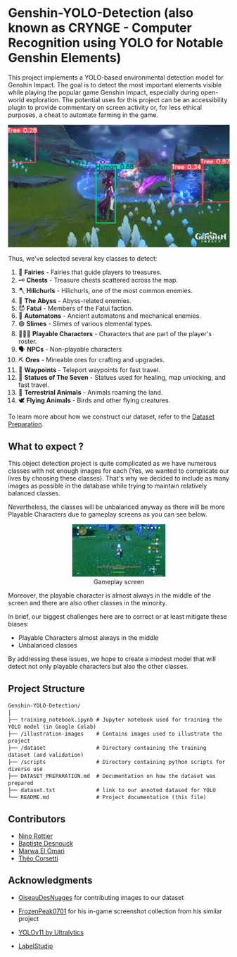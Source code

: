 # Genshin-YOLO-Detection (also known as CRYNGE - Computer Recognition using YOLO for Notable Genshin Elements)

This project implements a YOLO-based environmental detection model for Genshin Impact. The goal is to detect the most important elements visible while playing the popular game Genshin Impact, especially during open-world exploration. The potential uses for this project can be an accessibility plugin to provide commentary on screen activity or, for less ethical purposes, a cheat to automate farming in the game.

![Example Detection](illustration-images/exemple_detection.png)

Thus, we've selected several key classes to detect:
1. 🧚 **Fairies** - Fairies that guide players to treasures.
2. 🗝️ **Chests** - Treasure chests scattered across the map.
3. 🪓 **Hilichurls** - Hilichurls, one of the most common enemies.
4. 🌌 **The Abyss** - Abyss-related enemies.
5. 😈 **Fatui** - Members of the Fatui faction.
6. 🤖 **Automatons** - Ancient automatons and mechanical enemies.
7. 🟢 **Slimes** - Slimes of various elemental types.
8. 🧑‍🤝‍🧑 **Playable Characters** - Characters that are part of the player's roster.
9. 🗣️ **NPCs** - Non-playable characters
10. ⛏️ **Ores** - Mineable ores for crafting and upgrades.
11. 📍 **Waypoints** - Teleport waypoints for fast travel.
12. 🗿 **Statues of The Seven** - Statues used for healing, map unlocking, and fast travel.
13. 🐾 **Terrestrial Animals** - Animals roaming the land.
14. 🕊️ **Flying Animals** - Birds and other flying creatures.

To learn more about how we construct our dataset, refer to the [Dataset Preparation](DATASET_PREPARATION.md).

## What to expect ?

This object detection project is quite complicated as we have numerous classes with not enough images for each (Yes, we wanted to complicate our lives by choosing these classes). That's why we decided to include as many images as possible in the database while trying to maintain relatively balanced classes.

Nevertheless, the classes will be unbalanced anyway as there will be more Playable Characters due to gameplay screens as you can see below.

<figure style="text-align: center;">
        <img src="illustration-images/screen_online.png" alt="Image from the internet" width="50%">
            <figcaption>Gameplay screen</figcaption>
</figure>

Moreover, the playable character is almost always in the middle of the screen and there are also other classes in the minority.

In brief, our biggest challenges here are to correct or at least mitigate these biases:
* Playable Characters almost always in the middle
* Unbalanced classes

By addressing these issues, we hope to create a modest model that will detect not only playable characters but also the other classes.

## Project Structure

```
Genshin-YOLO-Detection/
│
├── training_notebook.ipynb # Jupyter notebook used for training the YOLO model (in Google Colab)
├── /illustration-images    # Contains images used to illustrate the project
├── /dataset                # Directory containing the training dataset (and validation)
├── /scripts                # Directory containing python scripts for diverse use
├── DATASET_PREPARATION.md  # Documentation on how the dataset was prepared
├── dataset.txt             # link to our annoted datased for YOLO
└── README.md               # Project documentation (this file)
```

## Contributors

- [Nino Rottier](https://github.com/steno3)
- [Baptiste Desnouck](https://github.com/baptdes)
- [Marwa El Omari](https://github.com/marwa-elomari)
- [Théo Corsetti](https://github.com/RedGuy288)

## Acknowledgments
- [OiseauDesNuages](https://github.com/OiseauDesNuages) for contributing images to our dataset
- [FrozenPeak0701](https://github.com/FrozenPeak0701/GenshinYOLO23) for his in-game screenshot collection from his similar project

- [YOLOv11 by Ultralytics](https://github.com/ultralytics/ultralytics)
- [LabelStudio](https://labelstud.io/)
